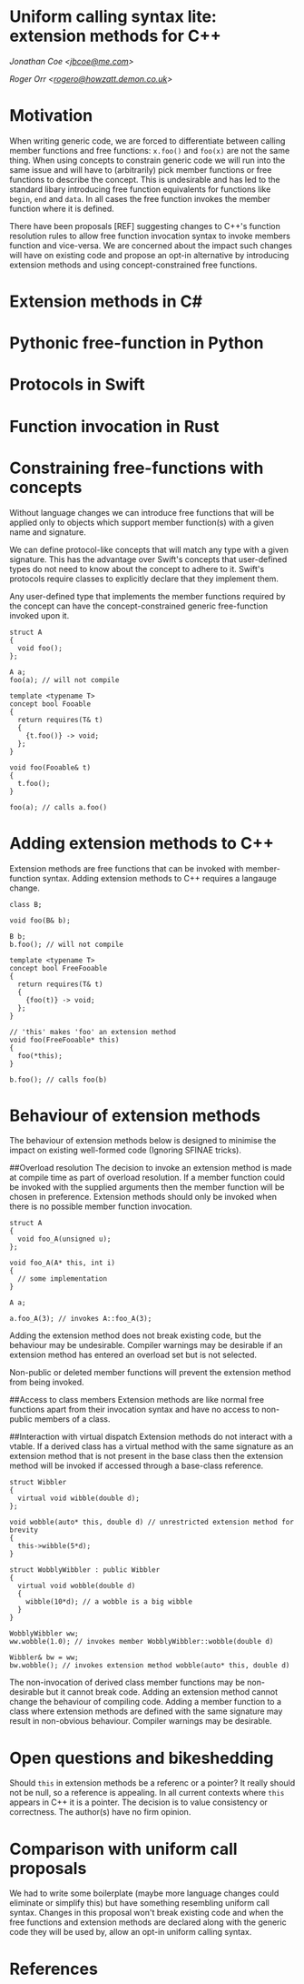 # Uniform calling syntax lite: extension methods for C++

_Jonathan Coe \<jbcoe@me.com\>_

_Roger Orr \<rogero@howzatt.demon.co.uk\>_

# Motivation
When writing generic code, we are forced to differentiate between calling
member functions and free functions: `x.foo()` and `foo(x)` are not the same
thing. When using concepts to constrain generic code we will run into the
same issue and will have to (arbitrarily) pick member functions or free
functions to describe the concept. This is undesirable and has led to the
standard libary introducing free function equivalents for functions like
`begin`, `end` and `data`.  In all cases the free function invokes the member
function where it is defined.

There have been proposals [REF] suggesting changes to C++'s function resolution
rules to allow free function invocation syntax to invoke members function and
vice-versa. We are concerned about the impact such changes will have on
existing code and propose an opt-in alternative by introducing extension
methods and using concept-constrained free functions.

# Extension methods in C#

# Pythonic free-function in Python

# Protocols in Swift

# Function invocation in Rust

# Constraining free-functions with concepts
Without language changes we can introduce free functions that will be applied
only to objects which support member function(s) with a given name and signature.

We can define protocol-like concepts that will match any type with a given signature.
This has the advantage over Swift's concepts that user-defined types do not need
to know about the concept to adhere to it. Swift's protocols require classes to
explicitly declare that they implement them.

Any user-defined type that implements the member functions required by the concept
can have the concept-constrained generic free-function invoked upon it.

    struct A
    {
      void foo(); 
    };

    A a;
    foo(a); // will not compile

    template <typename T>
    concept bool Fooable
    {
      return requires(T& t)
      {
        {t.foo()} -> void;
      };
    }
    
    void foo(Fooable& t)
    {
      t.foo();
    }
    
    foo(a); // calls a.foo()

# Adding extension methods to C++
Extension methods are free functions that can be invoked with member-function syntax.
Adding extension methods to C++ requires a langauge change.

    class B;
 
    void foo(B& b);

    B b;
    b.foo(); // will not compile

    template <typename T>
    concept bool FreeFooable
    {
      return requires(T& t)
      {
        {foo(t)} -> void;
      };
    }
    
    // 'this' makes 'foo' an extension method   
    void foo(FreeFooable* this) 
    {
      foo(*this);      
    }
    
    b.foo(); // calls foo(b)

# Behaviour of extension methods
The behaviour of extension methods below is designed to minimise the impact on
existing well-formed code (Ignoring SFINAE tricks).  

##Overload resolution
The decision to invoke an extension method is made at compile time as part of
overload resolution.  If a member function could be invoked with the supplied
arguments then the member function will be chosen in preference. Extension
methods should only be invoked when there is no possible member function
invocation.

    struct A
    {
      void foo_A(unsigned u);
    };

    void foo_A(A* this, int i)
    {
      // some implementation
    }

    A a;

    a.foo_A(3); // invokes A::foo_A(3);

Adding the extension method does not break existing code, but the behaviour may
be undesirable. Compiler warnings may be desirable if an extension method has
entered an overload set but is not selected.

Non-public or deleted member functions will prevent the extension method from
being invoked. 

##Access to class members
Extension methods are like normal free functions apart from their invocation
syntax and have no access to non-public members of a class.  

##Interaction with virtual dispatch
Extension methods do not interact with a vtable. If a derived class has a
virtual method with the same signature as an extension method that is not
present in the base class then the extension method will be invoked if accessed
through a base-class reference.

    struct Wibbler
    {
      virtual void wibble(double d);  
    };

    void wobble(auto* this, double d) // unrestricted extension method for brevity
    {
      this->wibble(5*d);
    }

    struct WobblyWibbler : public Wibbler
    {
      virtual void wobble(double d)
      {
        wibble(10*d); // a wobble is a big wibble
      }
    }

    WobblyWibbler ww;
    ww.wobble(1.0); // invokes member WobblyWibbler::wobble(double d)

    Wibbler& bw = ww;
    bw.wobble(); // invokes extension method wobble(auto* this, double d)

The non-invocation of derived class member functions may be non-desirable but it cannot
break code. Adding an extension method cannot change the behaviour of compiling code.
Adding a member function to a class where extension methods are defined with the same
signature may result in non-obvious behaviour. Compiler warnings may be desirable.

# Open questions and bikeshedding
Should `this` in extension methods be a referenc or a pointer? It really should
not be null, so a reference is appealing. In all current contexts where `this`
appears in C++ it is a pointer. The decision is to value consistency or
correctness. The author(s) have no firm opinion.

# Comparison with uniform call proposals
We had to write some boilerplate (maybe more language changes could eliminate
or simplify this) but have something resembling uniform call syntax.  Changes
in this proposal won't break existing code and when the free functions and
extension methods are declared along with the generic code they will be used
by, allow an opt-in uniform calling syntax.

# References

